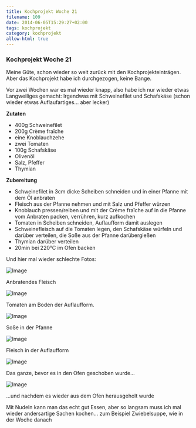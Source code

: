 ```yaml
---
title: Kochprojekt Woche 21
filename: 109
date: 2014-06-05T15:29:27+02:00
tags: kochprojekt
category: kochprojekt
allow-html: true
---
```

### Kochprojekt Woche 21

<p>Meine Güte, schon wieder so weit zurück mit den Kochprojekteinträgen. Aber das Kochprojekt habe ich durchgezogen, keine Bange.</p>

<p>Vor zwei Wochen war es mal wieder knapp, also habe ich nur wieder etwas Langweiliges gemacht: Irgendwas mit Schweinefilet und Schafskäse (schon wieder etwas Auflaufartiges... aber lecker)</p>

<p><strong>Zutaten</strong></p>

<ul>
<li>400g Schweinefilet</li>

<li>200g Crème fraîche</li>

<li>eine Knoblauchzehe</li>

<li>zwei Tomaten</li>

<li>100g Schafskäse</li>

<li>Olivenöl</li>

<li>Salz, Pfeffer</li>

<li>Thymian</li>
</ul>

<p><strong>Zubereitung</strong></p>

<ul>
<li>Schweinefilet in 3cm dicke Scheiben schneiden und in einer Pfanne mit dem Öl anbraten</li>

<li>Fleisch aus der Pfanne nehmen und mit Salz und Pfeffer würzen</li>

<li>Knoblauch pressen/reiben und mit der Crème fraîche auf in die Pfanne vom Anbraten packen, verrühren, kurz aufkochen</li>

<li>Tomaten in Scheiben schneiden, Auflaufform damit auslegen</li>

<li>Schweinefleisch auf die Tomaten legen, den Schafskäse würfeln und darüber verteilen, die Soße aus der Pfanne darübergießen</li>

<li>Thymian darüber verteilen</li>

<li>20min bei 220°C im Ofen backen</li>
</ul>

<p>Und hier mal wieder schlechte Fotos:</p>

<p><img src="https://www.strangerthanusual.de/hosted_files/207/download" alt="Image"></p>

<p>Anbratendes Fleisch</p>

<p><img src="https://www.strangerthanusual.de/hosted_files/208/download" alt="Image"></p>

<p>Tomaten am Boden der Auflaufform.</p>

<p><img src="https://www.strangerthanusual.de/hosted_files/209/download" alt="Image"></p>

<p>Soße in der Pfanne</p>

<p><img src="https://www.strangerthanusual.de/hosted_files/210/download" alt="Image"></p>

<p>Fleisch in der Auflaufform</p>

<p><img src="https://www.strangerthanusual.de/hosted_files/211/download" alt="Image"></p>

<p>Das ganze, bevor es in den Ofen geschoben wurde...</p>

<p><img src="https://www.strangerthanusual.de/hosted_files/212/download" alt="Image"></p>

<p>...und nachdem es wieder aus dem Ofen herausgeholt wurde</p>

<p>Mit Nudeln kann man das echt gut Essen, aber so langsam muss ich mal wieder andersartige Sachen kochen... zum Beispiel Zwiebelsuppe, wie in der Woche danach</p>


